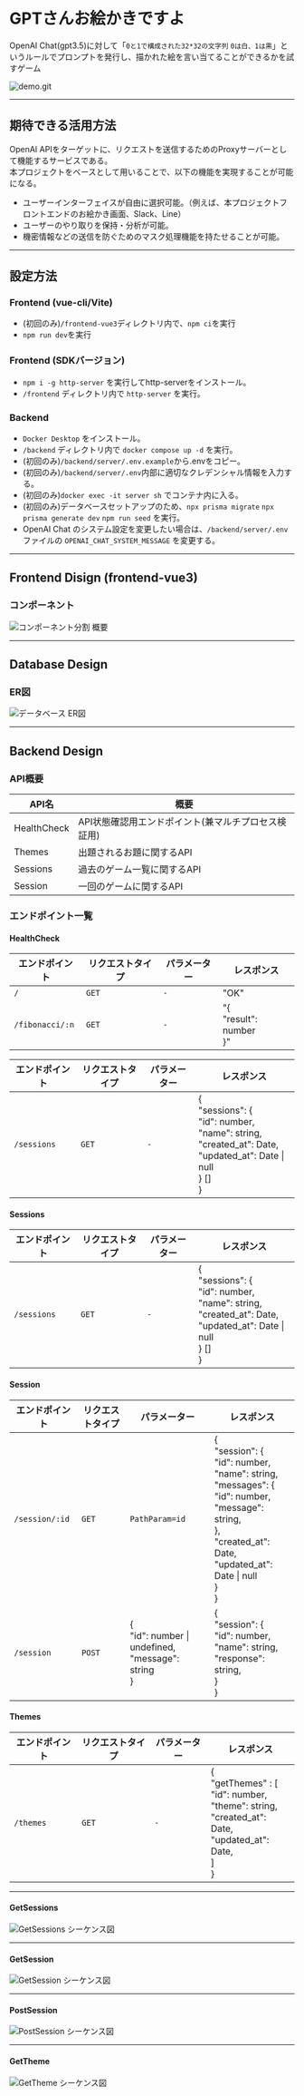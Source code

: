 # GPTさんお絵かきですよ

OpenAI Chat(gpt3.5)に対して「`0と1で構成された32*32の文字列` `0は白、1は黒`」というルールでプロンプトを発行し、描かれた絵を言い当てることができるかを試すゲーム

![demo.git](./docs/demo.gif)


---
## 期待できる活用方法
OpenAI APIをターゲットに、リクエストを送信するためのProxyサーバーとして機能するサービスである。  
本プロジェクトをベースとして用いることで、以下の機能を実現することが可能になる。
- ユーザーインターフェイスが自由に選択可能。（例えば、本プロジェクトフロントエンドのお絵かき画面、Slack、Line）
- ユーザーのやり取りを保持・分析が可能。
- 機密情報などの送信を防ぐためのマスク処理機能を持たせることが可能。

---
## 設定方法

### Frontend (vue-cli/Vite)
- (初回のみ)`/frontend-vue3`ディレクトリ内で、`npm ci`を実行
- `npm run dev`を実行

### Frontend (SDKバージョン)
- `npm i -g http-server` を実行してhttp-serverをインストール。
- `/frontend` ディレクトリ内で `http-server` を実行。

### Backend
- `Docker Desktop` をインストール。
- `/backend` ディレクトリ内で `docker compose up -d` を実行。
- (初回のみ)`/backend/server/.env.example`から.envをコピー。
- (初回のみ)`/backend/server/.env`内部に適切なクレデンシャル情報を入力する。
- (初回のみ)`docker exec -it server sh` でコンテナ内に入る。
- (初回のみ)データベースセットアップのため、`npx prisma migrate` `npx prisma generate dev` `npm run seed` を実行。
- OpenAI Chat のシステム設定を変更したい場合は、`/backend/server/.env` ファイルの `OPENAI_CHAT_SYSTEM_MESSAGE` を変更する。

---
## Frontend Disign (frontend-vue3)

### コンポーネント

![コンポーネント分割 概要](./docs/component_design.png)

---
## Database Design

### ER図

![データベース ER図](./docs/database/ER.png)


---
## Backend Design

### API概要

| API名 | 概要 |
|-------|------|
| HealthCheck | API状態確認用エンドポイント(兼マルチプロセス検証用) |
| Themes | 出題されるお題に関するAPI |
| Sessions | 過去のゲーム一覧に関するAPI |
| Session | 一回のゲームに関するAPI |

### エンドポイント一覧

#### HealthCheck
| エンドポイント | リクエストタイプ | パラメーター | レスポンス |
|--------------|--------------|-----------|---------|
| `/` | `GET` | `-` | "OK" |
| `/fibonacci/:n` | `GET` | `-` | "{ <br> "result": number <br> }" |


| エンドポイント | リクエストタイプ | パラメーター | レスポンス |
|--------------|--------------|-----------|---------|
| `/sessions` | `GET` | `-` | { <br> "sessions": { <br> "id": number, <br> "name": string, <br> "created_at": Date, <br> "updated_at": Date \| null  <br> } [] <br> } |

#### Sessions

| エンドポイント | リクエストタイプ | パラメーター | レスポンス |
|--------------|--------------|-----------|---------|
| `/sessions` | `GET` | `-` | { <br> "sessions": { <br> "id": number, <br> "name": string, <br> "created_at": Date, <br> "updated_at": Date \| null  <br> } [] <br> } |

#### Session

| エンドポイント | リクエストタイプ | パラメーター | レスポンス |
|--------------|--------------|-----------|---------|
| `/session/:id` | `GET` | `PathParam=id` | { <br> "session": { <br> "id": number, <br> "name": string, <br> "messages": { <br> "id": number, <br> "message": string, <br> }, <br> "created_at": Date, <br> "updated_at": Date \| null  <br> } <br> } |
| `/session` | `POST` | { <br> "id": number \| undefined, <br> "message": string <br>} | { <br> "session": {<br> "id": number, <br> "name": string, <br> "response": string, <br>  } <br> } |


#### Themes

| エンドポイント | リクエストタイプ | パラメーター | レスポンス |
|--------------|--------------|-----------|---------|
| `/themes` | `GET` | `-` | {<br> "getThemes" : [ <br> "id": number,<br> "theme": string, <br> "created_at": Date, <br> "updated_at": Date, <br>  ]<br>} |

---
#### GetSessions 

![GetSessions シーケンス図](./docs/backend/Common_GetRecord.svg)

---
#### GetSession

![GetSession シーケンス図](./docs/backend/Common_GetRecord.svg)

---
#### PostSession

![PostSession シーケンス図](./docs/backend/PostSession.svg)

---
#### GetTheme

![GetTheme シーケンス図](./docs/backend/Common_GetRecord.svg)

